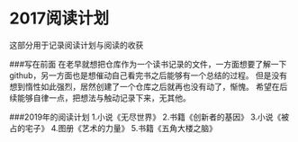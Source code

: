 # 2017阅读计划

这部分用于记录阅读计划与阅读的收获

###写在前面
在老早就想把仓库作为一个读书记录的文件，一方面想要了解一下github，另一方面也是想催动自己看完书之后能够有一个总结的过程。
但是没有想到惰性如此强烈，居然创建了一个仓库之后就再也没有动了，惭愧。
希望在后续能够自律一点，把想法与触动记录下来，无其他。



###2019年的阅读计划
1.小说《无尽世界》
2.书籍《创新者的基因》
3.小说《被占的宅子》
4.图册《艺术的力量》
5.书籍《五角大楼之脑》

